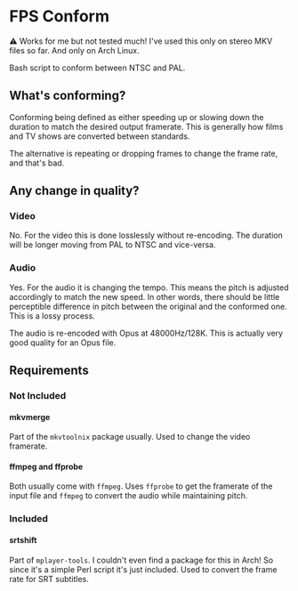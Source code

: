 # FPS Conform

:warning: Works for me but not tested much! I've used this only on stereo MKV files so far. And only on Arch Linux.

Bash script to conform between NTSC and PAL.

## What's conforming?

Conforming being defined as either speeding up or slowing down the duration to match the desired output framerate. This is generally how films and TV shows are converted between standards.

The alternative is repeating or dropping frames to change the frame rate, and that's bad.

## Any change in quality?

### Video

No. For the video this is done losslessly without re-encoding. The duration will be longer moving from PAL to NTSC and vice-versa.

### Audio

Yes. For the audio it is changing the tempo. This means the pitch is adjusted accordingly to match the new speed. In other words, there should be little perceptible difference in pitch between the original and the conformed one. This is a lossy process.

The audio is re-encoded with Opus at 48000Hz/128K. This is actually very good quality for an Opus file.

## Requirements

### Not Included

#### mkvmerge

Part of the `mkvtoolnix` package usually. Used to change the video framerate.

#### ffmpeg and ffprobe

Both usually come with `ffmpeg`. Uses `ffprobe` to get the framerate of the input file and `ffmpeg` to convert the audio while maintaining pitch.

### Included

#### srtshift

Part of `mplayer-tools`. I couldn't even find a package for this in Arch! So since it's a simple Perl script it's just included. Used to convert the frame rate for SRT subtitles.
